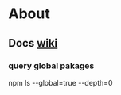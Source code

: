 # About

## Docs [wiki](https://docs.npmjs.com/cli/ls)

### query global pakages
npm ls --global=true --depth=0